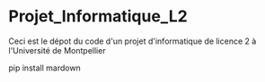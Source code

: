 # Projet_Informatique_L2
Ceci est le dépot du code d'un projet d'informatique de licence 2 à l'Université de Montpellier

pip install mardown
